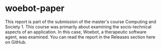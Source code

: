 # woebot-paper
This report is part of the submission of the master's course Computing and Society 1.
This course was primarily about examining the socio-technical aspects of an application.
In this case, Woebot, a therapeutic software agent, was examined.
You can read the report in the Releases section here on GitHub.
